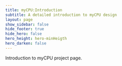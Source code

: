 ```yaml
---
title: myCPU:Introduction
subtitle: A detailed introduction to myCPU design
layout: page
show_sidebar: false
hide_footer: true
hide_hero: false
hero_height: hero-minHeigth
hero_darken: false
---
```

Introduction to myCPU project page.